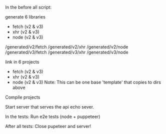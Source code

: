 In the before all script:

generate 6 libraries
- fetch (v2 & v3)
- xhr (v2 & v3)
- node (v2 & v3)

/generated/v2/fetch
/generated/v2/xhr
/generated/v2/node
/generated/v3/fetch
/generated/v3/xhr
/generated/v3/node

link in 6 projects
- fetch (v2 & v3)
- xhr (v2 & v3)
- node (v2 & v3)
Note: This can be one base 'template' that copies to dirs above

Compile projects

Start server that serves the api echo sever.

In the tests:
Run e2e tests (node + puppeteer)

After all tests:
Close pupeteer and server!


